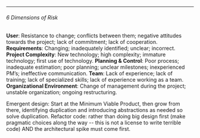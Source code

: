 ***
###### 6 Dimensions of Risk
**User**: Resistance to change; conflicts between them; negative attitudes towards the project; lack of commitment; lack of cooperation.
**Requirements**: Changing; inadequately identified; unclear; incorrect.
**Project Complexity**: New technology; high complexity; immature technology; first use of technology.
**Planning & Control**: Poor process; inadequate estimation; poor planning; unclear milestones; inexperienced PM’s; ineffective communication.
**Team**: Lack of experience; lack of training; lack of specialized skills; lack of experience working as a team.
**Organizational Environment**: Change of management during the project; unstable organization; ongoing restructuring.


Emergent design: Start at the Minimum Viable Product, then grow from there, identifying duplication and introducing abstractions as needed so solve duplication. Refactor code: rather than doing big design first (make pragmatic choices along the way -- this is not a license to write terrible code) AND the architectural spike must come first.